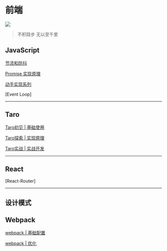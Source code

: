 


# 前端


<img src="https://s2.ax1x.com/2019/07/08/ZsUpxP.md.png" />


> 不积跬步 无以至千里

## JavaScript

[节流和防抖](/frontend/javascript/debounce-throttle.md)

[Promise 实现原理](/frontend/javascript/promise.md)

[动手实现系列](/frontend/javascript/write-self.md)

[Event Loop]

---

## Taro

[Taro初见 | 基础使用](/frontend/taro/taro-init.md)  

[Taro探索 | 实现原理](/frontend/taro/taro-forward.md)  

[Taro实战 | 实战开发](/frontend/taro/taro-use.md)  

---


## React

[React-Router]

---

## 设计模式

## Webpack

[webpack | 基础配置](/frontend/webpack/webpack-base.md)

[webpack | 优化](/frontend/webpack/webpack-optimize.md)



